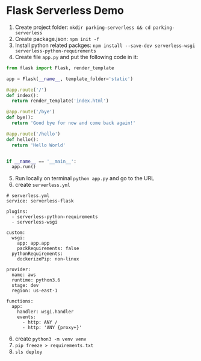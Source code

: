 # Flask Serverless Demo
  1. Create project folder: `mkdir parking-serverless && cd parking-serverless`
  2. Create package.json: `npm init -f`
  3. Install python related packges: `npm install --save-dev serverless-wsgi serverless-python-requirements`
  4. Create file `app.py` and put the following code in it: 
  ```python
  from flask import Flask, render_template

  app = Flask(__name__, template_folder='static')

  @app.route('/')
  def index():
    return render_template('index.html')

  @app.route('/bye')
  def bye():
    return 'Good bye for now and come back again!'

  @app.route('/hello')
  def hello():
    return 'Hello World'


  if __name__ == '__main__':
    app.run()
  ```
  5. Run locally on terminal `python app.py` and go to the URL
  6. create `serverless.yml`
  ```
  # serverless.yml
  service: serverless-flask

  plugins:
    - serverless-python-requirements
    - serverless-wsgi

  custom:
    wsgi:
      app: app.app
      packRequirements: false
    pythonRequirements:
      dockerizePip: non-linux

  provider:
    name: aws
    runtime: python3.6
    stage: dev
    region: us-east-1

  functions:
    app:
      handler: wsgi.handler
      events:
        - http: ANY /
        - http: 'ANY {proxy+}'
  ```
  6. create `python3 -m venv venv`
  7. `pip freeze > requirements.txt`
  8.  `sls deploy`
